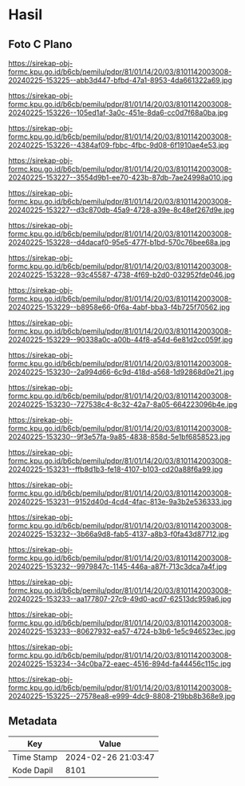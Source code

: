 # Hasil

## Foto C Plano

https://sirekap-obj-formc.kpu.go.id/b6cb/pemilu/pdpr/81/01/14/20/03/8101142003008-20240225-153225--abb3d447-bfbd-47a1-8953-4da661322a69.jpg

https://sirekap-obj-formc.kpu.go.id/b6cb/pemilu/pdpr/81/01/14/20/03/8101142003008-20240225-153226--105ed1af-3a0c-451e-8da6-cc0d7f68a0ba.jpg

https://sirekap-obj-formc.kpu.go.id/b6cb/pemilu/pdpr/81/01/14/20/03/8101142003008-20240225-153226--4384af09-fbbc-4fbc-9d08-6f1910ae4e53.jpg

https://sirekap-obj-formc.kpu.go.id/b6cb/pemilu/pdpr/81/01/14/20/03/8101142003008-20240225-153227--3554d9b1-ee70-423b-87db-7ae24998a010.jpg

https://sirekap-obj-formc.kpu.go.id/b6cb/pemilu/pdpr/81/01/14/20/03/8101142003008-20240225-153227--d3c870db-45a9-4728-a39e-8c48ef267d9e.jpg

https://sirekap-obj-formc.kpu.go.id/b6cb/pemilu/pdpr/81/01/14/20/03/8101142003008-20240225-153228--d4dacaf0-95e5-477f-b1bd-570c76bee68a.jpg

https://sirekap-obj-formc.kpu.go.id/b6cb/pemilu/pdpr/81/01/14/20/03/8101142003008-20240225-153228--93c45587-4738-4f69-b2d0-032952fde046.jpg

https://sirekap-obj-formc.kpu.go.id/b6cb/pemilu/pdpr/81/01/14/20/03/8101142003008-20240225-153229--b8958e66-0f6a-4abf-bba3-f4b725f70562.jpg

https://sirekap-obj-formc.kpu.go.id/b6cb/pemilu/pdpr/81/01/14/20/03/8101142003008-20240225-153229--90338a0c-a00b-44f8-a54d-6e81d2cc059f.jpg

https://sirekap-obj-formc.kpu.go.id/b6cb/pemilu/pdpr/81/01/14/20/03/8101142003008-20240225-153230--2a994d66-6c9d-418d-a568-1d92868d0e21.jpg

https://sirekap-obj-formc.kpu.go.id/b6cb/pemilu/pdpr/81/01/14/20/03/8101142003008-20240225-153230--727538c4-8c32-42a7-8a05-664223096b4e.jpg

https://sirekap-obj-formc.kpu.go.id/b6cb/pemilu/pdpr/81/01/14/20/03/8101142003008-20240225-153230--9f3e57fa-9a85-4838-858d-5e1bf6858523.jpg

https://sirekap-obj-formc.kpu.go.id/b6cb/pemilu/pdpr/81/01/14/20/03/8101142003008-20240225-153231--ffb8d1b3-fe18-4107-b103-cd20a88f6a99.jpg

https://sirekap-obj-formc.kpu.go.id/b6cb/pemilu/pdpr/81/01/14/20/03/8101142003008-20240225-153231--9152d40d-4cd4-4fac-813e-9a3b2e536333.jpg

https://sirekap-obj-formc.kpu.go.id/b6cb/pemilu/pdpr/81/01/14/20/03/8101142003008-20240225-153232--3b66a9d8-fab5-4137-a8b3-f0fa43d87712.jpg

https://sirekap-obj-formc.kpu.go.id/b6cb/pemilu/pdpr/81/01/14/20/03/8101142003008-20240225-153232--9979847c-1145-446a-a87f-713c3dca7a4f.jpg

https://sirekap-obj-formc.kpu.go.id/b6cb/pemilu/pdpr/81/01/14/20/03/8101142003008-20240225-153233--aa177807-27c9-49d0-acd7-62513dc959a6.jpg

https://sirekap-obj-formc.kpu.go.id/b6cb/pemilu/pdpr/81/01/14/20/03/8101142003008-20240225-153233--80627932-ea57-4724-b3b6-1e5c946523ec.jpg

https://sirekap-obj-formc.kpu.go.id/b6cb/pemilu/pdpr/81/01/14/20/03/8101142003008-20240225-153234--34c0ba72-eaec-4516-894d-fa44456c115c.jpg

https://sirekap-obj-formc.kpu.go.id/b6cb/pemilu/pdpr/81/01/14/20/03/8101142003008-20240225-153225--27578ea8-e999-4dc9-8808-219bb8b368e9.jpg


## Metadata

| Key        | Value               |
| ---------- | ------------------- |
| Time Stamp | 2024-02-26 21:03:47 |
| Kode Dapil | 8101                |



